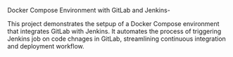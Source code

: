 Docker Compose Environment with GitLab and Jenkins-

This project demonstrates the setpup of a Docker Compose environment that integrates GitLab with Jenkins.
It automates the process of triggering Jenkins job on code chnages in GitLab, streamlining continuous integration and deployment workflow.
